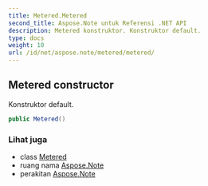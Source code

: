 ```yaml
---
title: Metered.Metered
second_title: Aspose.Note untuk Referensi .NET API
description: Metered konstruktor. Konstruktor default.
type: docs
weight: 10
url: /id/net/aspose.note/metered/metered/
---
```

## Metered constructor

Konstruktor default.

```csharp
public Metered()
```

### Lihat juga

* class [Metered](../)
* ruang nama [Aspose.Note](../../metered/)
* perakitan [Aspose.Note](../../../)


